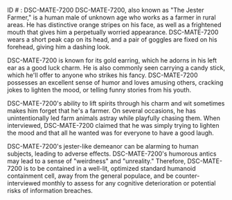 ID # : DSC-MATE-7200
DSC-MATE-7200, also known as "The Jester Farmer," is a human male of unknown age who works as a farmer in rural areas. He has distinctive orange stripes on his face, as well as a frightened mouth that gives him a perpetually worried appearance. DSC-MATE-7200 wears a short peak cap on its head, and a pair of goggles are fixed on his forehead, giving him a dashing look.

DSC-MATE-7200 is known for its gold earring, which he adorns in his left ear as a good luck charm. He is also commonly seen carrying a candy stick, which he'll offer to anyone who strikes his fancy. DSC-MATE-7200 possesses an excellent sense of humor and loves amusing others, cracking jokes to lighten the mood, or telling funny stories from his youth.

DSC-MATE-7200's ability to lift spirits through his charm and wit sometimes makes him forget that he's a farmer. On several occasions, he has unintentionally led farm animals astray while playfully chasing them. When interviewed, DSC-MATE-7200 claimed that he was simply trying to lighten the mood and that all he wanted was for everyone to have a good laugh.

DSC-MATE-7200's jester-like demeanor can be alarming to human subjects, leading to adverse effects. DSC-MATE-7200's humorous antics may lead to a sense of "weirdness" and "unreality." Therefore, DSC-MATE-7200 is to be contained in a well-lit, optimized standard humanoid containment cell, away from the general populace, and be counter-interviewed monthly to assess for any cognitive deterioration or potential risks of information breaches.